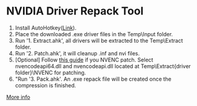 # NVIDIA Driver Repack Tool

 1. Install AutoHotkey([Link](https://www.autohotkey.com/download/ahk-v2.exe)).
 2. Place the downloaded .exe driver files in the Temp\Input folder.
 3. Run '1. Extract.ahk', all drivers will be extracted to the Temp\Extract folder.
 4. Run '2. Patch.ahk', it will cleanup .inf and nvi files.
 6. [Optional] Follow [this guide](https://github.com/keylase/nvidia-patch/tree/master/win) if you NVENC patch. Select nvencodeapi64.dll and nvencodeapi.dll located at Temp\Extract\{driver folder}\NVENC for patching.
 7. "Run '3. Pack.ahk'. An .exe repack file will be created once the compression is finished.

[More info](https://puresoftapps-nvidia.blogspot.com/)

```
